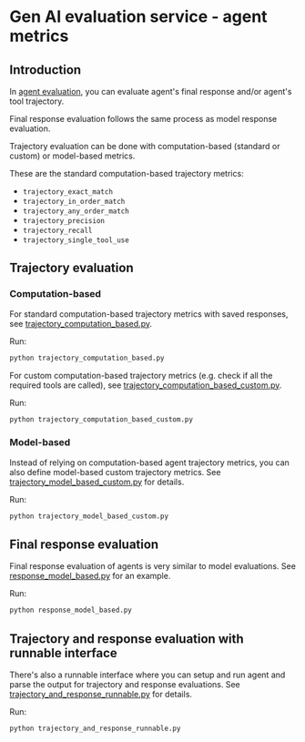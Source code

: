 # Gen AI evaluation service - agent metrics

## Introduction 

In [agent evaluation](https://cloud.google.com/vertex-ai/generative-ai/docs/models/evaluation-agents), you can evaluate agent's final response and/or agent's tool trajectory. 

Final response evaluation follows the same process as model response evaluation.

Trajectory evaluation can be done with computation-based (standard or custom) or model-based metrics. 

These are the standard computation-based trajectory metrics:

* `trajectory_exact_match`
* `trajectory_in_order_match`
* `trajectory_any_order_match`
* `trajectory_precision`
* `trajectory_recall`
* `trajectory_single_tool_use`

## Trajectory evaluation

### Computation-based

For standard computation-based trajectory metrics with saved responses, see [trajectory_computation_based.py](./trajectory_computation_based.py).

Run:

```python
python trajectory_computation_based.py
```

For custom computation-based trajectory metrics (e.g. check if all the required tools are called), 
see [trajectory_computation_based_custom.py](trajectory_computation_based_custom.py).

Run:

```python
python trajectory_computation_based_custom.py
```

### Model-based

Instead of relying on computation-based agent trajectory metrics, you can also define model-based custom trajectory
metrics. See [trajectory_model_based_custom.py](trajectory_model_based_custom.py) for details.

Run:

```python
python trajectory_model_based_custom.py
```

## Final response evaluation 

Final response evaluation of agents is very similar to model evaluations. See [response_model_based.py](./response_model_based.py)
for an example.

Run:

```python
python response_model_based.py
```

## Trajectory and response evaluation with runnable interface 

There's also a runnable interface where you can setup and run agent and parse the output for trajectory and response 
evaluations. See [trajectory_and_response_runnable.py](./trajectory_and_response_runnable.py) for details.

Run:

```python
python trajectory_and_response_runnable.py
```